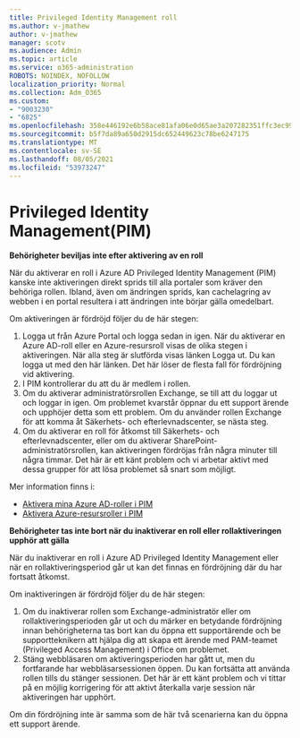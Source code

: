 ```yaml
---
title: Privileged Identity Management roll
ms.author: v-jmathew
author: v-jmathew
manager: scotv
ms.audience: Admin
ms.topic: article
ms.service: o365-administration
ROBOTS: NOINDEX, NOFOLLOW
localization_priority: Normal
ms.collection: Adm_O365
ms.custom:
- "9003230"
- "6825"
ms.openlocfilehash: 358e446192e6b58ace81afa06e0d65ae3a207282351ffc3ec9975a24779951fb
ms.sourcegitcommit: b5f7da89a650d2915dc652449623c78be6247175
ms.translationtype: MT
ms.contentlocale: sv-SE
ms.lasthandoff: 08/05/2021
ms.locfileid: "53973247"
---
```

# <a name="privileged-identity-managementpim-role"></a>Privileged Identity Management(PIM)

**Behörigheter beviljas inte efter aktivering av en roll**

När du aktiverar en roll i Azure AD Privileged Identity Management (PIM) kanske inte aktiveringen direkt sprids till alla portaler som kräver den behöriga rollen. Ibland, även om ändringen sprids, kan cachelagring av webben i en portal resultera i att ändringen inte börjar gälla omedelbart.

Om aktiveringen är fördröjd följer du de här stegen:

1. Logga ut från Azure Portal och logga sedan in igen. När du aktiverar en Azure AD-roll eller en Azure-resursroll visas de olika stegen i aktiveringen. När alla steg är slutförda visas länken Logga ut. Du kan logga ut med den här länken. Det här löser de flesta fall för fördröjning vid aktivering.
2. I PIM kontrollerar du att du är medlem i rollen.
3. Om du aktiverar administratörsrollen Exchange, se till att du loggar ut och loggar in igen. Om problemet kvarstår öppnar du ett support ärende och upphöjer detta som ett problem. Om du använder rollen Exchange för att komma åt Säkerhets- och efterlevnadscenter, se nästa steg.
4. Om du aktiverar en roll för åtkomst till Säkerhets- och efterlevnadscenter, eller om du aktiverar SharePoint-administratörsrollen, kan aktiveringen fördröjas från några minuter till några timmar. Det här är ett känt problem och vi arbetar aktivt med dessa grupper för att lösa problemet så snart som möjligt.

Mer information finns i:

- [Aktivera mina Azure AD-roller i PIM](https://docs.microsoft.com/azure/active-directory/privileged-identity-management/pim-how-to-activate-role?WT.mc_id=Portal-Microsoft_Azure_Support "https://docs.microsoft.com/azure/active-directory/privileged-identity-management/pim-how-to-activate-role?wt.mc_id=portal-microsoft_azure_support")
- [Aktivera Azure-resursroller i PIM](https://docs.microsoft.com/azure/active-directory/privileged-identity-management/pim-resource-roles-activate-your-roles?WT.mc_id=Portal-Microsoft_Azure_Support "https://docs.microsoft.com/azure/active-directory/privileged-identity-management/pim-resource-roles-activate-your-roles?wt.mc_id=portal-microsoft_azure_support")

**Behörigheter tas inte bort när du inaktiverar en roll eller rollaktiveringen upphör att gälla**

När du inaktiverar en roll i Azure AD Privileged Identity Management eller när en rollaktiveringsperiod går ut kan det finnas en fördröjning där du har fortsatt åtkomst.

Om inaktiveringen är fördröjd följer du de här stegen:

1. Om du inaktiverar rollen som Exchange-administratör eller om rollaktiveringsperioden går ut och du märker en betydande fördröjning innan behörigheterna tas bort kan du öppna ett supportärende och be supportteknikern att hjälpa dig att skapa ett ärende med PAM-teamet (Privileged Access Management) i Office om problemet.
2. Stäng webbläsaren om aktiveringsperioden har gått ut, men du fortfarande har webbläsarsessionen öppen. Du kan fortsätta att använda rollen tills du stänger sessionen. Det här är ett känt problem och vi tittar på en möjlig korrigering för att aktivt återkalla varje session när aktiveringen har upphört.

Om din fördröjning inte är samma som de här två scenarierna kan du öppna ett support ärende.
